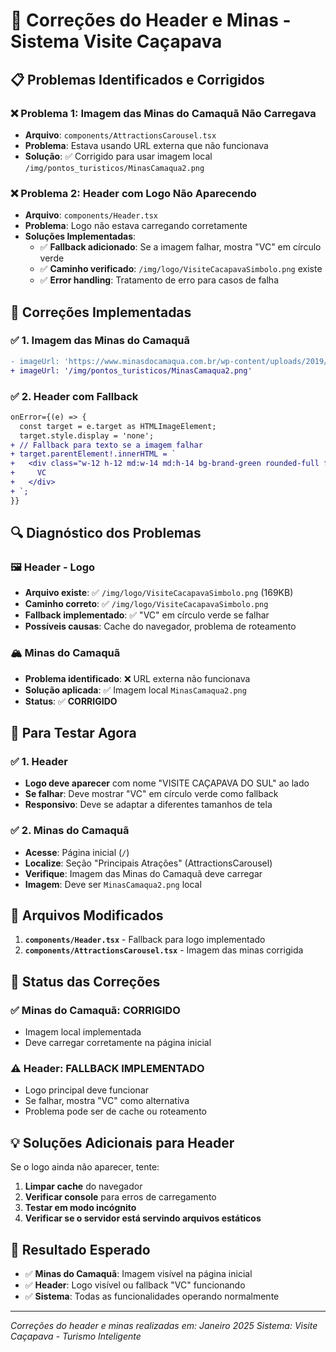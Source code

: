 # 🔧 Correções do Header e Minas - Sistema Visite Caçapava

## 📋 Problemas Identificados e Corrigidos

### ❌ **Problema 1**: Imagem das Minas do Camaquã Não Carregava
- **Arquivo**: `components/AttractionsCarousel.tsx`
- **Problema**: Estava usando URL externa que não funcionava
- **Solução**: ✅ Corrigido para usar imagem local `/img/pontos_turisticos/MinasCamaqua2.png`

### ❌ **Problema 2**: Header com Logo Não Aparecendo
- **Arquivo**: `components/Header.tsx`
- **Problema**: Logo não estava carregando corretamente
- **Soluções Implementadas**:
  - ✅ **Fallback adicionado**: Se a imagem falhar, mostra "VC" em círculo verde
  - ✅ **Caminho verificado**: `/img/logo/VisiteCacapavaSimbolo.png` existe
  - ✅ **Error handling**: Tratamento de erro para casos de falha

## 🎯 Correções Implementadas

### ✅ **1. Imagem das Minas do Camaquã**
```diff
- imageUrl: 'https://www.minasdocamaqua.com.br/wp-content/uploads/2019/08/Pr%C3%A9dio-do-escrit%C3%B3rio-da-CBC-1.jpg'
+ imageUrl: '/img/pontos_turisticos/MinasCamaqua2.png'
```

### ✅ **2. Header com Fallback**
```diff
onError={(e) => {
  const target = e.target as HTMLImageElement;
  target.style.display = 'none';
+ // Fallback para texto se a imagem falhar
+ target.parentElement!.innerHTML = `
+   <div class="w-12 h-12 md:w-14 md:h-14 bg-brand-green rounded-full flex items-center justify-center text-white font-bold text-lg">
+     VC
+   </div>
+ `;
}}
```

## 🔍 **Diagnóstico dos Problemas**

### 🖼️ **Header - Logo**
- **Arquivo existe**: ✅ `/img/logo/VisiteCacapavaSimbolo.png` (169KB)
- **Caminho correto**: ✅ `/img/logo/VisiteCacapavaSimbolo.png`
- **Fallback implementado**: ✅ "VC" em círculo verde se falhar
- **Possíveis causas**: Cache do navegador, problema de roteamento

### 🏔️ **Minas do Camaquã**
- **Problema identificado**: ❌ URL externa não funcionava
- **Solução aplicada**: ✅ Imagem local `MinasCamaqua2.png`
- **Status**: ✅ **CORRIGIDO**

## 🧪 **Para Testar Agora**

### ✅ **1. Header**
- **Logo deve aparecer** com nome "VISITE CAÇAPAVA DO SUL" ao lado
- **Se falhar**: Deve mostrar "VC" em círculo verde como fallback
- **Responsivo**: Deve se adaptar a diferentes tamanhos de tela

### ✅ **2. Minas do Camaquã**
- **Acesse**: Página inicial (`/`)
- **Localize**: Seção "Principais Atrações" (AttractionsCarousel)
- **Verifique**: Imagem das Minas do Camaquã deve carregar
- **Imagem**: Deve ser `MinasCamaqua2.png` local

## 🔧 **Arquivos Modificados**

1. **`components/Header.tsx`** - Fallback para logo implementado
2. **`components/AttractionsCarousel.tsx`** - Imagem das minas corrigida

## 🚀 **Status das Correções**

### ✅ **Minas do Camaquã**: **CORRIGIDO**
- Imagem local implementada
- Deve carregar corretamente na página inicial

### ⚠️ **Header**: **FALLBACK IMPLEMENTADO**
- Logo principal deve funcionar
- Se falhar, mostra "VC" como alternativa
- Problema pode ser de cache ou roteamento

## 💡 **Soluções Adicionais para Header**

Se o logo ainda não aparecer, tente:

1. **Limpar cache** do navegador
2. **Verificar console** para erros de carregamento
3. **Testar em modo incógnito**
4. **Verificar se o servidor está servindo arquivos estáticos**

## 🎯 **Resultado Esperado**

- ✅ **Minas do Camaquã**: Imagem visível na página inicial
- ✅ **Header**: Logo visível ou fallback "VC" funcionando
- ✅ **Sistema**: Todas as funcionalidades operando normalmente

---
*Correções do header e minas realizadas em: Janeiro 2025*
*Sistema: Visite Caçapava - Turismo Inteligente*
